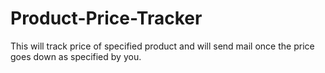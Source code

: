 # Product-Price-Tracker
This will track price of specified product and will send mail once the price goes down as specified by you.
